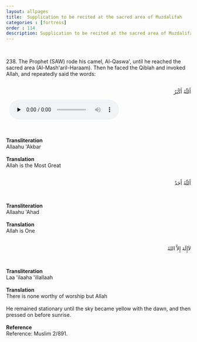 ```yaml
---
layout: allpages
title:  Supplication to be recited at the sacred area of Muzdalifah
categories : [fortress]
order : 114
description: Supplication to be recited at the sacred area of Muzdalifah
---
```

&nbsp;
<div class="extra">238. The Prophet (SAW) rode his camel, Al-Qaswa', until he reached the sacred area (Al-Mash'aril-Haraam). Then he faced the Qiblah and invoked Allah, and repeatedly said the words:</div>
&nbsp;
<div class="arabictext" dir="RTL">

أَللّهُ أَكْبَرُ

</div>
&nbsp;

<audio controls  preload="none">
  <source src="{{ site.baseurl }}/audio/fortress/238.mp3" type="audio/mpeg">
Your browser does not support the audio element.
</audio>

&nbsp;
<div class="duaextra" tabindex="0">
<div><strong>Transliteration</strong></div>
<div class="extra">Allaahu 'Akbar</div>
</div>
&nbsp;
<div class="duaextra" tabindex="0">
<div><strong>Translation</strong></div>
<div class="extra">Allah is the Most Great</div>
</div>
&nbsp;
<div class="arabictext" dir="RTL">

أَللّهُ أَحَدٌ

</div>

&nbsp;
<div class="duaextra" tabindex="0">
<div><strong>Transliteration</strong></div>
<div class="extra">Allaahu 'Ahad</div>
</div>
&nbsp;
<div class="duaextra" tabindex="0">
<div><strong>Translation</strong></div>
<div class="extra">Allah is One</div>
</div>
&nbsp;
<div class="arabictext" dir="RTL">

لاَإِلَهَ إِلاَّ اللهُ

</div>

&nbsp;
<div class="duaextra" tabindex="0">
<div><strong>Transliteration</strong></div>
<div class="extra">Laa 'ilaaha 'illallaah</div>
</div>
&nbsp;
<div class="duaextra" tabindex="0">
<div><strong>Translation</strong></div>
<div class="extra">There is none worthy of worship but Allah</div>
</div>
&nbsp;
<div class="extra">He remained stationary until the sky became yellow with the dawn, and then pressed on before sunrise.</div>
&nbsp;
<div class="duaextra" tabindex="0">
<div><strong>Reference</strong></div>
<div class="extra">Reference: Muslim 2/891.</div>
</div>

